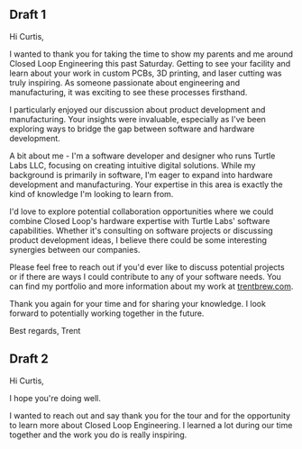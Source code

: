 ## Draft 1

Hi Curtis,

I wanted to thank you for taking the time to show my parents and me around Closed Loop Engineering this past Saturday. Getting to see your facility and learn about your work in custom PCBs, 3D printing, and laser cutting was truly inspiring. As someone passionate about engineering and manufacturing, it was exciting to see these processes firsthand.

I particularly enjoyed our discussion about product development and manufacturing. Your insights were invaluable, especially as I've been exploring ways to bridge the gap between software and hardware development.

A bit about me - I'm a software developer and designer who runs Turtle Labs LLC, focusing on creating intuitive digital solutions. While my background is primarily in software, I'm eager to expand into hardware development and manufacturing. Your expertise in this area is exactly the kind of knowledge I'm looking to learn from.

I'd love to explore potential collaboration opportunities where we could combine Closed Loop's hardware expertise with Turtle Labs' software capabilities. Whether it's consulting on software projects or discussing product development ideas, I believe there could be some interesting synergies between our companies.

Please feel free to reach out if you'd ever like to discuss potential projects or if there are ways I could contribute to any of your software needs. You can find my portfolio and more information about my work at [trentbrew.com](https://trentbrew.com).

Thank you again for your time and for sharing your knowledge. I look forward to potentially working together in the future.

Best regards,
Trent

## Draft 2

Hi Curtis,

I hope you're doing well.

I wanted to reach out and say thank you for the tour and for the opportunity to learn more about Closed Loop Engineering. I learned a lot during our time together and the work you do is really inspiring.
